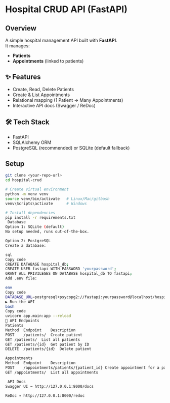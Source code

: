 #  Hospital CRUD API (FastAPI)

##  Overview
A simple hospital management API built with **FastAPI**.  
It manages:
- **Patients**
- **Appointments** (linked to patients)

## ✨ Features
- Create, Read, Delete Patients
- Create & List Appointments
- Relational mapping (1 Patient → Many Appointments)
- Interactive API docs (Swagger / ReDoc)

## 🛠 Tech Stack
- FastAPI
- SQLAlchemy ORM
- PostgreSQL (recommended) or SQLite (default fallback)

##  Setup

```bash
git clone <your-repo-url>
cd hospital-crud

# Create virtual environment
python -m venv venv
source venv/bin/activate   # Linux/Mac/gitbash
venv\Scripts\activate      # Windows

# Install dependencies
pip install -r requirements.txt
 Database
Option 1: SQLite (default)
No setup needed, runs out-of-the-box.

Option 2: PostgreSQL
Create a database:

sql
Copy code
CREATE DATABASE hospital_db;
CREATE USER fastapi WITH PASSWORD 'yourpassword';
GRANT ALL PRIVILEGES ON DATABASE hospital_db TO fastapi;
Add .env file:

env
Copy code
DATABASE_URL=postgresql+psycopg2://fastapi:yourpassword@localhost/hospital_db
▶️ Run the API
bash
Copy code
uvicorn app.main:app --reload
🔗 API Endpoints
Patients
Method	Endpoint	Description
POST	/patients/	Create patient
GET	/patients/	List all patients
GET	/patients/{id}	Get patient by ID
DELETE	/patients/{id}	Delete patient

Appointments
Method	Endpoint	Description
POST	/appointments/patients/{patient_id}	Create appointment for a patient
GET	/appointments/	List all appointments

 API Docs
Swagger UI → http://127.0.0.1:8000/docs

ReDoc → http://127.0.0.1:8000/redoc